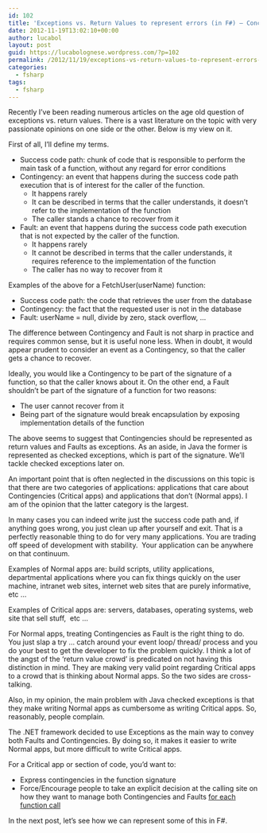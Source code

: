 ```yaml
---
id: 102
title: 'Exceptions vs. Return Values to represent errors (in F#) – Conceptual view'
date: 2012-11-19T13:02:10+00:00
author: lucabol
layout: post
guid: https://lucabolognese.wordpress.com/?p=102
permalink: /2012/11/19/exceptions-vs-return-values-to-represent-errors-in-f-i-conceptual-view/
categories:
  - fsharp
tags:
  - fsharp
---
```

Recently I’ve been reading numerous articles on the age old question of exceptions vs. return values. There is a vast literature on the topic with very passionate opinions on one side or the other. Below is my view on it.

First of all, I’ll define my terms.

  * Success code path: chunk of code that is responsible to perform the main task of a function, without any regard for error conditions 
  * Contingency: an event that happens during the success code path execution that is of interest for the caller of the function. 
      * It happens rarely 
      * It can be described in terms that the caller understands, it doesn’t refer to the implementation of the function 
      * The caller stands a chance to recover from it 
  * Fault: an event that happens during the success code path execution that is not expected by the caller of the function. 
      * It happens rarely 
      * It cannot be described in terms that the caller understands, it requires reference to the implementation of the function 
      * The caller has no way to recover from it 

Examples of the above for a FetchUser(userName) function:

  * Success code path: the code that retrieves the user from the database 
  * Contingency: the fact that the requested user is not in the database 
  * Fault: userName = null, divide by zero, stack overflow, … 

The difference between Contingency and Fault is not sharp in practice and requires common sense, but it is useful none less. When in doubt, it would appear prudent to consider an event as a Contingency, so that the caller gets a chance to recover.

Ideally, you would like a Contingency to be part of the signature of a function, so that the caller knows about it. On the other end, a Fault shouldn’t be part of the signature of a function for two reasons:

  * The user cannot recover from it 
  * Being part of the signature would break encapsulation by exposing implementation details of the function 

The above seems to suggest that Contingencies should be represented as return values and Faults as exceptions. As an aside, in Java the former is represented as checked exceptions, which is part of the signature. We’ll tackle checked exceptions later on.

An important point that is often neglected in the discussions on this topic is that there are two categories of applications: applications that care about Contingencies (Critical apps) and applications that don’t (Normal apps). I am of the opinion that the latter category is the largest.

In many cases you can indeed write just the success code path and, if anything goes wrong, you just clean up after yourself and exit. That is a perfectly reasonable thing to do for very many applications. You are trading off speed of development with stability.&#160; Your application can be anywhere on that continuum.

Examples of Normal apps are: build scripts, utility applications, departmental applications where you can fix things quickly on the user machine, intranet web sites, internet web sites that are purely informative, etc …

Examples of Critical apps are: servers, databases, operating systems, web site that sell stuff,&#160; etc …

For Normal apps, treating Contingencies as Fault is the right thing to do. You just slap a try … catch around your event loop/ thread/ process and you do your best to get the developer to fix the problem quickly. I think a lot of the angst of the ‘return value crowd’ is predicated on not having this distinction in mind. They are making very valid point regarding Critical apps to a crowd that is thinking about Normal apps. So the two sides are cross-talking.

Also, in my opinion, the main problem with Java checked exceptions is that they make writing Normal apps as cumbersome as writing Critical apps. So, reasonably, people complain. 

The .NET framework decided to use Exceptions as the main way to convey both Faults and Contingencies. By doing so, it makes it easier to write Normal apps, but more difficult to write Critical apps.

For a Critical app or section of code, you’d want to:

  * Express contingencies in the function signature 
  * Force/Encourage people to take an explicit decision at the calling site on how they want to manage both Contingencies and Faults <u>for each function call</u> 

In the next post, let’s see how we can represent some of this in F#.